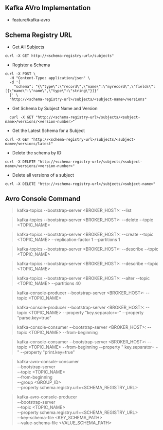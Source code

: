 ## Kafka AVro Implementation

- feature/kafka-avro

## Schema Registry URL

- Get All Subjects

```
curl -X GET http://<schema-registry-url>/subjects"
```

- Register a Schema

```
curl -X POST \
  -H "Content-Type: application/json" \
  -d '{
    "schema": "{\"type\":\"record\",\"name\":\"myrecord\",\"fields\":[{\"name\":\"name\",\"type\":\"string\"}]}"
  }' \
  "http://<schema-registry-url>/subjects/<subject-name>/versions"
```

- Get Schema by Subject Name and Version

```
  curl -X GET "http://<schema-registry-url>/subjects/<subject-name>/versions/<version-number>"
```

- Get the Latest Schema for a Subject

```
curl -X GET "http://<schema-registry-url>/subjects/<subject-name>/versions/latest"
```

- Delete the schema by ID

```
curl -X DELETE "http://<schema-registry-url>/subjects/<subject-name>/versions/<version-number>"
```

- Delete all versions of a subject

```
curl -X DELETE "http://<schema-registry-url>/subjects/<subject-name>"
```

## Avro Console Command

> kafka-topics --bootstrap-server <BROKER_HOST>:<PORT> --list

> kafka-topics --bootstrap-server <BROKER_HOST>:<PORT> --delete --topic <TOPIC_NAME>

> kafka-topics --bootstrap-server <BROKER_HOST>:<PORT> --create --topic <TOPIC_NAME> --replication-factor 1 --partitions
> 1

> kafka-topics --bootstrap-server <BROKER_HOST>:<PORT> --describe --topic <TOPIC_NAME>

> kafka-topics --bootstrap-server <BROKER_HOST>:<PORT> --describe --topic <TOPIC_NAME>

> kafka-topics --bootstrap-server <BROKER_HOST>:<PORT> --alter --topic <TOPIC_NAME> --partitions 40

> kafka-console-producer --bootstrap-server <BROKER_HOST>:<PORT> --topic <TOPIC_NAME>

> kafka-console-producer --bootstrap-server <BROKER_HOST>:<PORT> --topic <TOPIC_NAME> --property "key.separator=-"
> --property "parse.key=true"

> kafka-console-consumer --bootstrap-server <BROKER_HOST>:<PORT> --topic <TOPIC_NAME> --from-beginning

> kafka-console-consumer --bootstrap-server <BROKER_HOST>:<PORT> --topic <TOPIC_NAME> --from-beginning --property "
> key.separator= - " --property "print.key=true"

> kafka-avro-console-consumer \
> --bootstrap-server <BROKER> \
> --topic <TOPIC_NAME> \
> --from-beginning \
> --group <GROUP_ID> \
> --property schema.registry.url=<SCHEMA_REGISTRY_URL>


> kafka-avro-console-producer \
> --bootstrap-server <BROKER> \
> --topic <TOPIC_NAME> \
> --property schema.registry.url=<SCHEMA_REGISTRY_URL> \
> --key-schema-file <KEY_SCHEMA_PATH> \
> --value-schema-file <VALUE_SCHEMA_PATH>
